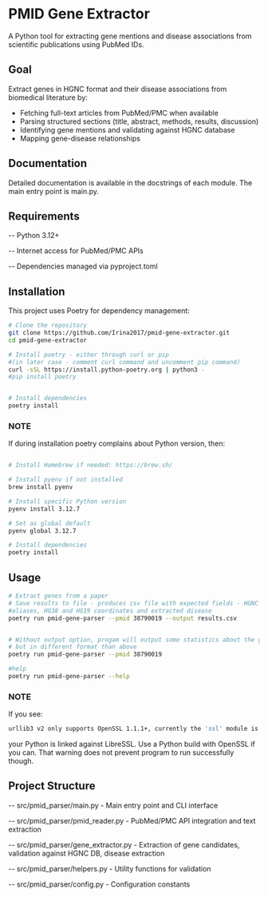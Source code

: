 # PMID Gene Extractor

A Python tool for extracting gene mentions and disease associations from scientific publications using PubMed IDs.

## Goal

Extract genes in HGNC format and their disease associations from biomedical literature by:
- Fetching full-text articles from PubMed/PMC when available
- Parsing structured sections (title, abstract, methods, results, discussion)
- Identifying gene mentions and validating against HGNC database
- Mapping gene-disease relationships

## Documentation
Detailed documentation is available in the docstrings of each module. The main entry point is main.py.

## Requirements
 -- Python 3.12+

 -- Internet access for PubMed/PMC APIs

 -- Dependencies managed via pyproject.toml

## Installation

This project uses Poetry for dependency management:

```bash
# Clone the repository
git clone https://github.com/Irina2017/pmid-gene-extractor.git
cd pmid-gene-extractor

# Install poetry - either through curl or pip
#(in later case - comment curl command and uncomment pip command)
curl -sSL https://install.python-poetry.org | python3 -
#pip install poetry


# Install dependencies
poetry install

```

### NOTE

 If during installation poetry complains about Python version, then:
```bash

# Install Homebrew if needed: https://brew.sh/

# Install pyenv if not installed
brew install pyenv

# Install specific Python version
pyenv install 3.12.7

# Set as global default
pyenv global 3.12.7

# Install dependencies
poetry install

```


## Usage

```bash
# Extract genes from a paper
# Save results to file - produces csv file with expected fields - HGNC id, HGNC gene symbol,
#aliases, HG38 and HG19 coordinates and extracted disease
poetry run pmid-gene-parser --pmid 38790019 --output results.csv


# Without output option, progam will output some statistics about the genes
# but in different format than above
poetry run pmid-gene-parser --pmid 38790019

#help
poetry run pmid-gene-parser --help
```

### NOTE

If you see:

```bash
urllib3 v2 only supports OpenSSL 1.1.1+, currently the 'ssl' module is compiled with 'LibreSSL ...'
```
your Python is linked against LibreSSL. Use a Python build with OpenSSL if you can.
That warning does not prevent program to run successfully though.

## Project Structure

-- src/pmid_parser/main.py - Main entry point and CLI interface

-- src/pmid_parser/pmid_reader.py - PubMed/PMC API integration and text extraction

-- src/pmid_parser/gene_extractor.py - Extraction of gene candidates, validation against HGNC DB, disease extraction

-- src/pmid_parser/helpers.py - Utility functions for validation

-- src/pmid_parser/config.py - Configuration constants


